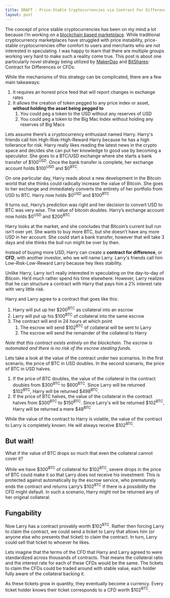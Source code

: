 ```yaml
---
title: DRAFT - Price-Stable Cryptocurrencies via Contract For Differences
layout: post
---
```


The concept of price stable cryptocurrencies has been on my mind a lot because I’m working on a [blockchain based marketplace](http://safemarket.github.io). While traditional cryptocurrency marketplaces have struggled with price instability, price-stable cryptocurrencies offer comfort to users and merchants who are not interested in speculating. I was happy to learn that there are multiple groups working very hard to make such a reality come true. This post is about one particularly novel strategy being utilized by [MakerDao](http://makerdao.com/) and [BitShares](https://bitshares.org/): Contract for Differences or CFDs. 

While the mechanisms of this strategy can be complicated, there are a few main takeaways:

1. It requires an honest price feed that will report changes in exchange rates
2. It allows the creation of token pegged to any price index or asset, **without holding the asset being pegged to**
	1. You could peg a token to the USD without any reserves of USD
	2. You could peg a token to the Big Mac Index without holding any reserves of Big Macs

Lets assume there’s a cryptocurrency enthusiast named Harry. Harry's friends call him High-Risk-High-Reward Harry because he has a high tollerance for risk. Harry really likes reading the latest news in the crypto space and decides she can put her knowledge to good use by becoming a speculator. She goes to a BTC/USD exchange where she starts a bank transfer of $100<sup>USD</sup>. Once the bank transfer is complete, her exchange account holds $100<sup>USD</sup> and $0<sup>BTC</sup>.

On one particular day, Harry reads about a new development in the Bitcoin world that she thinks could radically increase the value of Bitcoin. She goes to her exchange and immediately converts the entirety of her portfolio from USD to BTC. Harry now holds $0<sup>USD</sup> and $100<sup>BTC</sup>

It turns out, Harry’s prediction was right and her decision to convert USD to BTC was very wise. The value of bitcoin doubles. Harry’s exchange account now holds $0<sup>USD</sup> and $200<sup>BTC</sup>

Harry looks at the market, and she concludes that Bitcoin’s current bull run isn’t over yet. She wants to buy more BTC, but she doesn’t have any more USD in her account. She could start a bank transfer, however that will take 3 days and she thinks the bull run might be over by then.

Instead of buying more USD, Harry can create a **contract for difference**, or **CFD**, with another investor,  who we will name Larry. Larry's friends call him Low-Risk-Low-Reward Larry because hey likes stability.

Unlike Harry, Larry isn’t really interested in speculating on the day-to-day of Bitcoin. He’d much rather spend his time elsewhere. However, Larry realizes that he can structure a contract with Harry that pays him a 2% interest rate with very little risk.

Harry and Larry agree to a contract that goes like this:

1. Harry will put up her $200<sup>BTC</sup> as collateral into an escrow
2. Larry will put up his $100<sup>BTC</sup> of collateral into the same escrow
3. The contract will end in 24 hours at which point
	1. The escrow will send $102<sup>BTC</sup> of collateral will be sent to Larry
	2. The escrow will send the remainder of the collateral to Harry

*Note that this contract exists entirely on the blockchain. The escrow is automated and there is no risk of the escrow stealing funds.*

Lets take a look at the value of the contract under two scenarios. In the first scenario, the price of BTC in USD doubles. In the second scenario, the price of BTC in USD halves.

1. If the price of BTC doubles, the value of the collateral in the contract doubles from $300<sup>BTC</sup> to $600<sup>BTC</sup>. Since Larry will be returned $102<sup>BTC</sup>, Harry will be returned $498<sup>BTC</sup>.
2. If the price of BTC halves, the value of the collateral in the contract halves from $300<sup>BTC</sup> to $150<sup>BTC</sup>. Since Larry's will be returned $102<sup>BTC</sup>, Harry will be returned a mere $48<sup>BTC</sup>

While the value of the contract to Harry is volatile, the value of the contract to Larry is completely known. He will always receive $102<sup>BTC</sup>.

## But wait!

What if the value of BTC drops so much that even the collateral cannot cover it?

While we have $300<sup>BTC</sup> of collateral for $102<sup>BTC</sup>, severe drops in the price of BTC could make it so that Larry does not receive his investment. This is protected against automatically by the escrow service, who prematurely ends the contract and returns Larry’s $102<sup>BTC</sup> if there is a possibility the CFD might default. In such a scenario, Harry might not be returned any of her original collateral.

## Fungability

Now Larry has a contract provably worth $102<sup>BTC</sup>. Rather then forcing Larry to claim the contract, we could send a ticket to Larry that allows him (or anyone else who presents that ticket) to claim the contract. In turn, Larry could sell that ticket to whoever he likes.

Lets imagine that the terms of the CFD that Harry and Larry agreed to were standardized across thousands of contracts. That means the collateral ratio and the interest rate for each of these CFDs would be the same. The tickets to claim the CFDs could be traded around with stable value, each holder fully aware of the collateral backing it.

As these tickets grow in quantity, they eventually become a currency. Every ticket holder knows their ticket corresponds to a CFD worth $102<sup>BTC</sup>.